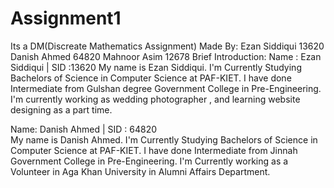 # Assignment1
Its a DM(Discreate Mathematics Assignment)
Made By:
  Ezan Siddiqui 13620
  Danish Ahmed 64820
  Mahnoor Asim 12678
  Brief Introduction:
  Name : Ezan Siddiqui | SID :13620
  My name is Ezan Siddiqui. I'm Currently Studying Bachelors of Science in Computer Science at PAF-KIET. I have done Intermediate from Gulshan degree Government College in Pre-Engineering. I'm currently working as wedding photographer , and learning website designing as a part time.
  
  Name: Danish Ahmed | SID : 64820  
 My name is Danish Ahmed. I'm Currently Studying Bachelors of Science in Computer Science at PAF-KIET. I have done Intermediate from Jinnah Government College in Pre-Engineering. I'm Currently working as a Volunteer in Aga Khan University in Alumni Affairs Department. 
